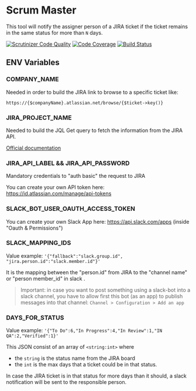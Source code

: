 # Scrum Master   

This tool will notify the assigner person of a JIRA ticket if the ticket
remains in the same status for more than `N` days.

[![Scrutinizer Code Quality](https://scrutinizer-ci.com/g/Chemaclass/ScrumMaster/badges/quality-score.png?b=master)](https://scrutinizer-ci.com/g/Chemaclass/ScrumMaster/?branch=master)
[![Code Coverage](https://scrutinizer-ci.com/g/Chemaclass/ScrumMaster/badges/coverage.png?b=master)](https://scrutinizer-ci.com/g/Chemaclass/ScrumMaster/?branch=master)
[![Build Status](https://scrutinizer-ci.com/g/Chemaclass/ScrumMaster/badges/build.png?b=master)](https://scrutinizer-ci.com/g/Chemaclass/ScrumMaster/build-status/master)

## ENV Variables

### COMPANY_NAME

Needed in order to build the JIRA link to browse to a specific ticket like:

`https://{$companyName}.atlassian.net/browse/{$ticket->key()}`

### JIRA_PROJECT_NAME

Needed to build the JQL Get query to fetch the information from the JIRA API.

[Official documentation](https://confluence.atlassian.com/jirasoftwarecloud/advanced-searching-764478330.html)

### JIRA_API_LABEL && JIRA_API_PASSWORD

Mandatory credentials to "auth basic" the request to JIRA

You can create your own API token here: https://id.atlassian.com/manage/api-tokens

### SLACK_BOT_USER_OAUTH_ACCESS_TOKEN

You can create your own Slack App here: https://api.slack.com/apps (inside "Oauth & Permissions")

### SLACK_MAPPING_IDS

Value example: `'{"fallback":"slack.group.id", "jira.person.id":"slack.member.id"}'`

It is the mapping between the "person.id" from JIRA to the "channel name" or "person member_id" in slack .

> Important: in case you want to post something using a slack-bot into a slack channel, you have to
allow first this bot (as an app) to publish messages into that channel:
`Channel > Configuration > Add an app`

### DAYS_FOR_STATUS

Value example: `'{"To Do":6,"In Progress":4,"In Review":1,"IN QA":2,"Verified":1}'`

This JSON consist of an array of `<string:int>` where

* the `string` is the status name from the JIRA board
* the `int` is the max days that a ticket could be in that status.

In case the JIRA ticket is in that status for more days than it should,
a slack notification will be sent to the responsible person.
